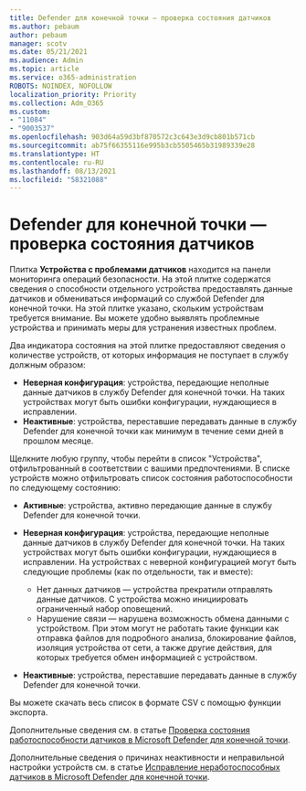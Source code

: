 ```yaml
---
title: Defender для конечной точки — проверка состояния датчиков
ms.author: pebaum
author: pebaum
manager: scotv
ms.date: 05/21/2021
ms.audience: Admin
ms.topic: article
ms.service: o365-administration
ROBOTS: NOINDEX, NOFOLLOW
localization_priority: Priority
ms.collection: Adm_O365
ms.custom:
- "11084"
- "9003537"
ms.openlocfilehash: 903d64a59d3bf870572c3c643e3d9cb801b571cb
ms.sourcegitcommit: ab75f66355116e995b3cb5505465b31989339e28
ms.translationtype: HT
ms.contentlocale: ru-RU
ms.lasthandoff: 08/13/2021
ms.locfileid: "58321088"
---
```

# <a name="defender-endpoint-check-sensor-status"></a>Defender для конечной точки — проверка состояния датчиков

Плитка **Устройства с проблемами датчиков** находится на панели мониторинга операций безопасности. На этой плитке содержатся сведения о способности отдельного устройства предоставлять данные датчиков и обмениваться информаций со службой Defender для конечной точки. На этой плитке указано, скольким устройствам требуется внимание. Вы можете удобно выявлять проблемные устройства и принимать меры для устранения известных проблем.

Два индикатора состояния на этой плитке предоставляют сведения о количестве устройств, от которых информация не поступает в службу должным образом:

- **Неверная конфигурация**: устройства, передающие неполные данные датчиков в службу Defender для конечной точки. На таких устройствах могут быть ошибки конфигурации, нуждающиеся в исправлении. 
- **Неактивные**: устройства, переставшие передавать данные в службу Defender для конечной точки как минимум в течение семи дней в прошлом месяце.

Щелкните любую группу, чтобы перейти в список "Устройства", отфильтрованный в соответствии с вашими предпочтениями. В списке устройств можно отфильтровать список состояния работоспособности по следующему состоянию:

- **Активные**: устройства, активно передающие данные в службу Defender для конечной точки.
- **Неверная конфигурация**: устройства, передающие неполные данные датчиков в службу Defender для конечной точки. На таких устройствах могут быть ошибки конфигурации, нуждающиеся в исправлении.  На устройствах с неверной конфигурацией могут быть следующие проблемы (как по отдельности, так и вместе):

    - Нет данных датчиков — устройства прекратили отправлять данные датчиков. С устройства можно инициировать ограниченный набор оповещений.
    - Нарушение связи — нарушена возможность обмена данными с устройством. При этом могут не работать такие функции как отправка файлов для подробного анализа, блокирование файлов, изоляция устройства от сети, а также другие действия, для которых требуется обмен информацией с устройством.
- **Неактивные**: устройства, переставшие передавать данные в службу Defender для конечной точки.

Вы можете скачать весь список в формате CSV с помощью функции экспорта.

Дополнительные сведения см. в статье [Проверка состояния работоспособности датчиков в Microsoft Defender для конечной точки](https://docs.microsoft.com/microsoft-365/security/defender-endpoint/check-sensor-status).

Дополнительные сведения о причинах неактивности и неправильной настройки устройств см. в статье [Исправление неработоспособных датчиков в Microsoft Defender для конечной точки](https://docs.microsoft.com/microsoft-365/security/defender-endpoint/fix-unhealthy-sensors).
